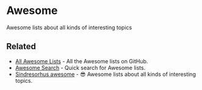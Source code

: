 # Awesome

Awesome lists about all kinds of interesting topics




## Related

- [All Awesome Lists](https://github.com/topics/awesome) - All the Awesome lists on GitHub.
- [Awesome Search](https://awesomelists.top) - Quick search for Awesome lists.
- [Sindresorhus awesome](https://github.com/sindresorhus/awesome) - 😎 Awesome lists about all kinds of interesting topics.